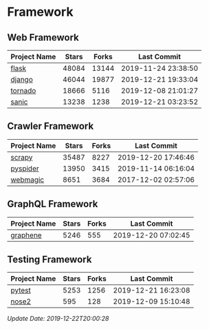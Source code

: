 # Framework

## Web Framework

| Project Name | Stars | Forks | Last Commit |
| ------------ | ----- | ----- | ----------- |
| [flask](https://github.com/pallets/flask) | 48084 | 13144 | 2019-11-24 23:38:50 |
| [django](https://github.com/django/django) | 46044 | 19877 | 2019-12-21 19:33:04 |
| [tornado](https://github.com/tornadoweb/tornado) | 18666 | 5116 | 2019-12-08 21:01:27 |
| [sanic](https://github.com/huge-success/sanic) | 13238 | 1238 | 2019-12-21 03:23:52 |

## Crawler Framework

| Project Name | Stars | Forks | Last Commit |
| ------------ | ----- | ----- | ----------- |
| [scrapy](https://github.com/scrapy/scrapy) | 35487 | 8227 | 2019-12-20 17:46:46 |
| [pyspider](https://github.com/binux/pyspider) | 13950 | 3415 | 2019-11-14 06:16:04 |
| [webmagic](https://github.com/code4craft/webmagic) | 8651 | 3684 | 2017-12-02 02:57:06 |

## GraphQL Framework

| Project Name | Stars | Forks | Last Commit |
| ------------ | ----- | ----- | ----------- |
| [graphene](https://github.com/graphql-python/graphene) | 5246 | 555 | 2019-12-20 07:02:45 |

## Testing Framework

| Project Name | Stars | Forks | Last Commit |
| ------------ | ----- | ----- | ----------- |
| [pytest](https://github.com/pytest-dev/pytest) | 5253 | 1256 | 2019-12-21 16:23:08 |
| [nose2](https://github.com/nose-devs/nose2) | 595 | 128 | 2019-12-09 15:10:48 |

*Update Date: 2019-12-22T20:00:28*